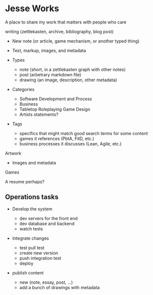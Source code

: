 # Jesse Works

A place to share my work that matters with people who care

writing (zettlekasten, archive, bibliography, blog post)
* New note (or article, game mechanism, or another typed thing)
* Text, markup, images, and metadata
* Types
  * note (short, in a zettlekasten graph with other notes)
  * post (arbetrary markdown file)
  * drawing (an image, description, other metadata)
* Categories
  * Software Development and Process
  * Business
  * Tabletop Roleplaying Game Design
  * Artists statements?

* Tags
  * specifics that might match good search terms for some content
  * games it references (PbtA, FitD, etc.)
  * business processes it discusses (Lean, Agile, etc.)

Artwork
* Images and metadata

Games

A resume perhaps?

## Operations tasks

* Develop the system
  * dev servers for the front end
  * dev database and backend
  * watch tests

* Integrate changes
  * test pull test
  * create new version
  * push integration test
  * deploy

* publish content
  * new (note, essay, post, ...)
  * add a bunch of drawings with metadata